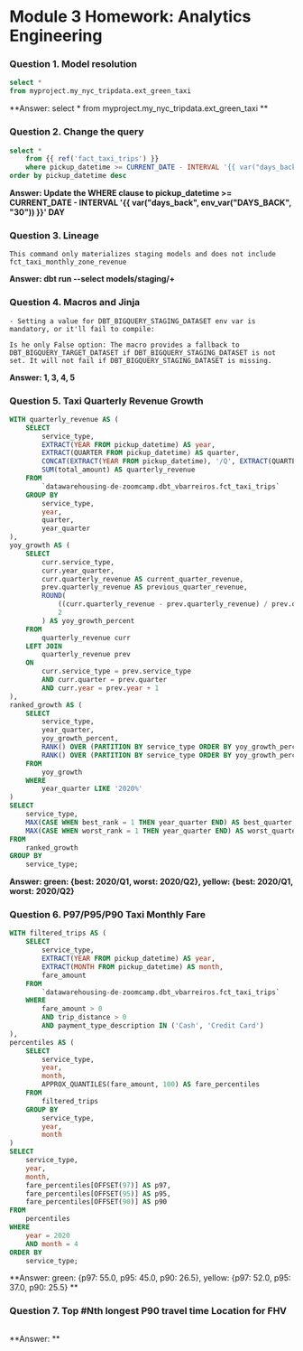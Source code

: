 # Module 3 Homework: Analytics Engineering

### Question 1. Model resolution 
```sql
select * 
from myproject.my_nyc_tripdata.ext_green_taxi
```
**Answer: select * from myproject.my_nyc_tripdata.ext_green_taxi **

### Question 2. Change the query
```sql
select *
    from {{ ref('fact_taxi_trips') }}
    where pickup_datetime >= CURRENT_DATE - INTERVAL '{{ var("days_back", env_var("DAYS_BACK", "30")) }}' DAY
order by pickup_datetime desc
```
**Answer: Update the WHERE clause to pickup_datetime >= CURRENT_DATE - INTERVAL '{{ var("days_back", env_var("DAYS_BACK", "30")) }}' DAY**

### Question 3. Lineage
```
This command only materializes staging models and does not include fct_taxi_monthly_zone_revenue
```
**Answer: dbt run --select models/staging/+**

### Question 4. Macros and Jinja
```
- Setting a value for DBT_BIGQUERY_STAGING_DATASET env var is mandatory, or it'll fail to compile: 

Is he only False option: The macro provides a fallback to DBT_BIGQUERY_TARGET_DATASET if DBT_BIGQUERY_STAGING_DATASET is not set. It will not fail if DBT_BIGQUERY_STAGING_DATASET is missing.
```
**Answer: 1, 3, 4, 5**

### Question 5. Taxi Quarterly Revenue Growth
```sql
WITH quarterly_revenue AS (
    SELECT
        service_type,
        EXTRACT(YEAR FROM pickup_datetime) AS year,
        EXTRACT(QUARTER FROM pickup_datetime) AS quarter,
        CONCAT(EXTRACT(YEAR FROM pickup_datetime), '/Q', EXTRACT(QUARTER FROM pickup_datetime)) AS year_quarter,
        SUM(total_amount) AS quarterly_revenue
    FROM
        `datawarehousing-de-zoomcamp.dbt_vbarreiros.fct_taxi_trips`
    GROUP BY
        service_type,
        year,
        quarter,
        year_quarter
),
yoy_growth AS (
    SELECT
        curr.service_type,
        curr.year_quarter,
        curr.quarterly_revenue AS current_quarter_revenue,
        prev.quarterly_revenue AS previous_quarter_revenue,
        ROUND(
            ((curr.quarterly_revenue - prev.quarterly_revenue) / prev.quarterly_revenue * 100),
            2
        ) AS yoy_growth_percent
    FROM
        quarterly_revenue curr
    LEFT JOIN
        quarterly_revenue prev
    ON
        curr.service_type = prev.service_type
        AND curr.quarter = prev.quarter
        AND curr.year = prev.year + 1
),
ranked_growth AS (
    SELECT
        service_type,
        year_quarter,
        yoy_growth_percent,
        RANK() OVER (PARTITION BY service_type ORDER BY yoy_growth_percent DESC) AS best_rank,
        RANK() OVER (PARTITION BY service_type ORDER BY yoy_growth_percent ASC) AS worst_rank
    FROM
        yoy_growth
    WHERE
        year_quarter LIKE '2020%'
)
SELECT
    service_type,
    MAX(CASE WHEN best_rank = 1 THEN year_quarter END) AS best_quarter,
    MAX(CASE WHEN worst_rank = 1 THEN year_quarter END) AS worst_quarter
FROM
    ranked_growth
GROUP BY
    service_type;
```
**Answer: green: {best: 2020/Q1, worst: 2020/Q2}, yellow: {best: 2020/Q1, worst: 2020/Q2}**

### Question 6. P97/P95/P90 Taxi Monthly Fare
```sql
WITH filtered_trips AS (
    SELECT
        service_type,
        EXTRACT(YEAR FROM pickup_datetime) AS year,
        EXTRACT(MONTH FROM pickup_datetime) AS month,
        fare_amount
    FROM
        `datawarehousing-de-zoomcamp.dbt_vbarreiros.fct_taxi_trips`
    WHERE
        fare_amount > 0
        AND trip_distance > 0
        AND payment_type_description IN ('Cash', 'Credit Card')
),
percentiles AS (
    SELECT
        service_type,
        year,
        month,
        APPROX_QUANTILES(fare_amount, 100) AS fare_percentiles
    FROM
        filtered_trips
    GROUP BY
        service_type,
        year,
        month
)
SELECT
    service_type,
    year,
    month,
    fare_percentiles[OFFSET(97)] AS p97,
    fare_percentiles[OFFSET(95)] AS p95,
    fare_percentiles[OFFSET(90)] AS p90
FROM
    percentiles
WHERE
    year = 2020
    AND month = 4
ORDER BY
    service_type;
```
**Answer: green: {p97: 55.0, p95: 45.0, p90: 26.5}, yellow: {p97: 52.0, p95: 37.0, p90: 25.5} **

### Question 7. Top #Nth longest P90 travel time Location for FHV
```sql
```
**Answer: **